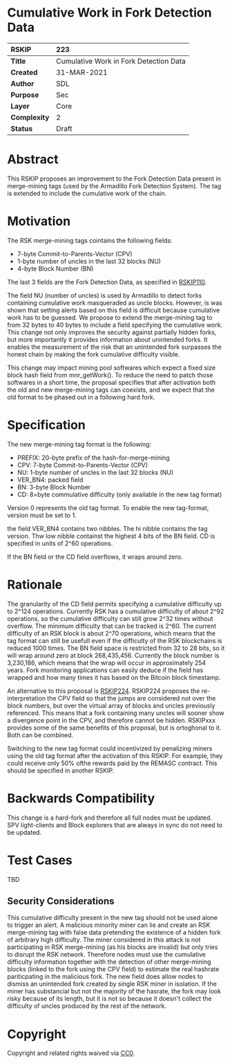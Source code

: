 # Cumulative Work in Fork Detection Data

|RSKIP          |223           |
| :------------ |:-------------|
|**Title**      |Cumulative Work in Fork Detection Data|
|**Created**    |31-MAR-2021 |
|**Author**     |SDL |
|**Purpose**    |Sec |
|**Layer**      |Core |
|**Complexity** |2 |
|**Status**     |Draft |

# **Abstract**

This RSKIP proposes an improvement to the Fork Detection Data present in merge-mining tags (used by the Armadillo Fork Detection System). The tag is extended to include the cumulative work of the chain. 

# **Motivation**

The RSK merge-mining tags cointains the following fields:

* 7-byte Commit-to-Parents-Vector (CPV)
* 1-byte number of uncles in the last 32 blocks (NU)
* 4-byte Block Number (BN)

The last 3 fields are the Fork Detection Data, as specified in [RSKIP110](https://github.com/rsksmart/RSKIPs/blob/master/IPs/RSKIP110.md).

The field NU (number of uncles) is used by Armadillo to detect forks containing cumulative work masqueraded as uncle blocks. 
However, is was shown that setting alerts based on this field is difficult because cumulative work has to be guessed.
We propose to extend the merge-mining tag to from 32 bytes to 40 bytes to include a field specifying the cumulative work.
This change not only improves the security against partially hidden forks, but more importantly it provides information about unintended forks. It enables the measurement of the risk that an unintended fork surpasses the honest chain by making the fork cumulative difficulty visible.

This change may impact mining pool softwares which expect a fixed size block hash field from mnr_getWork(). To reduce the need to patch those softwares in a short time, the proposal specifies that after activation both the old and new merge-mining tags can coexists, and we expect that the old format to be phased out in a following hard fork.


# **Specification**

The new merge-mining tag format is the following:

* PREFIX: 20-byte prefix of the hash-for-merge-mining
* CPV: 7-byte Commit-to-Parents-Vector (CPV)
* NU: 1-byte number of uncles in the last 32 blocks (NU)
* VER_BN4: packed field
* BN:  3-byte Block Number
* CD: 8=byte commulative difficulty (only available in the new tag format)


Version 0 represents the old tag format. To enable the new tag-format, version must be set to 1.

the field VER_BN4 contains two nibbles. The hi nibble contains the tag version. Thw low nibble containst the highest 4 bits of the BN field.
CD is specified in units of 2^60 operations. 

If the BN field or the CD field overflows, it wraps around zero.


# Rationale

The granularity of the CD field permits specifying a cumulative difficulty up to 2^124 operations. Currently RSK has a cumulative difficulty of about 2^92 operations, so the cumulative difficulty can still grow 2^32 times without overflow.
The minimum difficulty that can be tracked is 2^60. The current difficulty of an RSK block is about 2^70 operations, which means that the tag format can still be usefull even if the difficulty of the RSK blockchains is reduced 1000 times. 
The BN field space is restricted from 32 to 28 bits, so it will wrap around zero at block 268,435,456. Currently the block number is 3,230,186, which means that the wrap will occur in approximately 254 years. Fork monitoring applications can easily deduce if the field has wrapped and how many times it has based on the Bitcoin block timestamp.

An alternative to this proposal is [RSKIP224](https://github.com/rsksmart/RSKIPs/blob/master/IPs/RSKIP224.md). RSKIP224 proposes the re-interpretation the CPV field so that the jumps are considered not over the block numbers, but over the virtual array of blocks and uncles previously referenced. This means that a fork containing many uncles will sooner show a divergence point in the CPV, and therefore cannot be hidden. RSKIPxxx provides some of the same benefits of this proposal, but is ortoghonal to it. Both can be combined. 

Switching to the new tag format could incentivized by penalizing miners using the old tag format after the activation of this RSKIP. For example, they could  receive only 50% ofthe rewards paid by the REMASC contract. This should be specified in another RSKIP.

# Backwards Compatibility

This change is a hard-fork and therefore all full nodes must be updated. SPV light-clients and Block explorers that are always in sync do not need to be updated. 

# Test Cases

TBD

## Security Considerations

This cumulative difficulty present in the new tag should not be used alone to trigger an alert. A malicious minority miner can lie and create an RSK merge-mining tag with false data pretending the existence of a hidden fork of arbitrary high difficulty. The miner considered in this attack is not participating in RSK merge-mining (as his blocks are invalid) but only tries to disrupt the RSK network. Therefore nodes must use the cumulative difficulty information together with the detection of other merge-mining blocks (linked to the fork using the CPV field) to estimate the real hashrate pariticpating in the malicious fork.
The new field does allow nodes to dismiss an unintended fork created by single RSK miner in isolation. If the miner has substancial but not the majority of the hasrate, the fork may look risky because of its length, but it is not so because it doesn't collect the difficulty of uncles produced by the rest of the network.


# **Copyright**

Copyright and related rights waived via [CC0](https://creativecommons.org/publicdomain/zero/1.0/).
